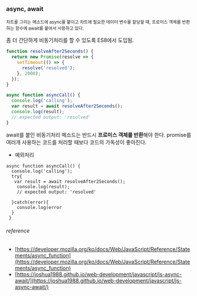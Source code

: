 ### async, await

<sub>차트를 그리는 메소드에 async를 붙이고 차트에 필요한 데이터 변수를 할당할 때, 프로미스 객체를 반환하는 함수에 await를 붙여서 사용하고 있다. 
</sub>

좀 더 간단하게 비동기처리를 할 수 있도록 ES8에서 도입됨.

```javascript
function resolveAfter2Seconds() {
  return new Promise(resolve => {
    setTimeout(() => {
      resolve('resolved');
    }, 2000);
  });
}

async function asyncCall() {
  console.log('calling');
  var result = await resolveAfter2Seconds();
  console.log(result);
  // expected output: 'resolved'
}
```

await를 붙인 비동기처리 메소드는 반드시 **프로미스 객체를 반환**해야 한다. promise를 여러개 사용하는 코드를 처리할 때보다 코드의 가독성이 좋아진다. 


* 예외처리

```
async function asyncCall() {
  console.log('calling');
  try{
   var result = await resolveAfter2Seconds();
    console.log(result);
    // expected output: 'resolved'

  }catch(error){
    console.log(error
  }
 }

```

###### reference
* [https://developer.mozilla.org/ko/docs/Web/JavaScript/Reference/Statements/async_function](https://developer.mozilla.org/ko/docs/Web/JavaScript/Reference/Statements/async_function)
* [https://joshua1988.github.io/web-development/javascript/js-async-await/](https://joshua1988.github.io/web-development/javascript/js-async-await/)

